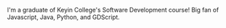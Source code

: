 I'm a graduate of Keyin College's Software Development course!
Big fan of Javascript, Java, Python, and GDScript.
